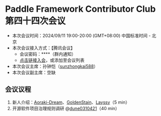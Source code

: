 # Paddle Framework Contributor Club 第四十四次会议

- 本次会议时间：2024/09/11 19:00-20:00 (GMT+08:00) 中国标准时间 - 北京
- 本次会议接入方式：【腾讯会议】
  - 会议密码：\*\*\*\*（群内通知）
  - [点击链接入会](https://meeting.tencent.com/dm/GeqTs8YW6HHQ)，或添加至会议列表
- 本次会议主席：孙钟恺（[sunzhongkai588](https://github.com/sunzhongkai588)）
- 本次会议副主席：空缺

## 会议议程

1. 新人介绍：[Aoraki-Dream](https://github.com/Aoraki-Dream)、[GoldenStain](https://github.com/GoldenStain)、[Layssy](https://github.com/Layssy)（5 min）
2. 开源软件项目治理规则调研 @[dune0310421](https://github.com/dune0310421)（40 min）
